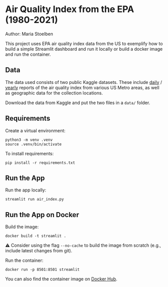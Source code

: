 # Air Quality Index from the EPA (1980-2021)
Author: Maria Stoelben

This project uses EPA air quality index data from the US to exemplify how to build a simple Streamlit dashboard and run it locally or build a docker image and run the container.

## Data
The data used consists of two public Kaggle datasets. These include [daily](https://www.kaggle.com/datasets/threnjen/40-years-of-air-quality-index-from-the-epa-daily) / [yearly](https://www.kaggle.com/datasets/threnjen/40-years-of-air-quality-index-from-the-epa-yearly) reports of the air quality index from various US Metro areas, as well as geographic data for the collection locations.  

Download the data from Kaggle and put the two files in a `data/` folder.

## Requirements
Create a virtual environment:

```setup
python3 -m venv .venv
source .venv/bin/activate
```

To install requirements:

```setup
pip install -r requirements.txt
```

## Run the App

Run the app locally:

```run
streamlit run air_index.py
```

## Run the App on Docker 
Build the image:

```docker
docker build -t streamlit .
```
:warning: Consider using the flag `--no-cache` to build the image from scratch (e.g., include latest changes from git).

Run the container:
```docker
docker run -p 8501:8501 streamlit
```

You can also find the container image on [Docker Hub](https://hub.docker.com/repository/docker/mstoelben/air-quality-streamlit/general).
